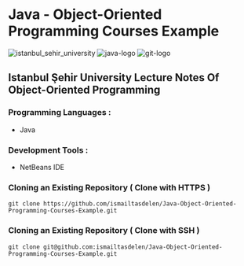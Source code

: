 # Java - Object-Oriented Programming Courses Example

![istanbul_sehir_university](https://cloud.githubusercontent.com/assets/15425071/19364300/42ef5e82-9196-11e6-8e68-ec32d37a49f7.png) ![java-logo](https://cloud.githubusercontent.com/assets/15425071/19363998/08642d98-9195-11e6-98bd-17a08547c925.png) ![git-logo](https://cloud.githubusercontent.com/assets/15425071/19401863/5da40752-9266-11e6-8987-b50ecc3eb370.png) 

## Istanbul Şehir University Lecture Notes Of Object-Oriented Programming

### Programming Languages :

* Java

### Development Tools :

* NetBeans IDE

### Cloning an Existing Repository ( Clone with HTTPS )

```
git clone https://github.com/ismailtasdelen/Java-Object-Oriented-Programming-Courses-Example.git
```

### Cloning an Existing Repository ( Clone with SSH )

```
git clone git@github.com:ismailtasdelen/Java-Object-Oriented-Programming-Courses-Example.git
```
